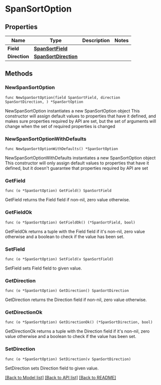 # SpanSortOption

## Properties

Name | Type | Description | Notes
------------ | ------------- | ------------- | -------------
**Field** | [**SpanSortField**](SpanSortField.md) |  | 
**Direction** | [**SpanSortDirection**](SpanSortDirection.md) |  | 

## Methods

### NewSpanSortOption

`func NewSpanSortOption(field SpanSortField, direction SpanSortDirection, ) *SpanSortOption`

NewSpanSortOption instantiates a new SpanSortOption object
This constructor will assign default values to properties that have it defined,
and makes sure properties required by API are set, but the set of arguments
will change when the set of required properties is changed

### NewSpanSortOptionWithDefaults

`func NewSpanSortOptionWithDefaults() *SpanSortOption`

NewSpanSortOptionWithDefaults instantiates a new SpanSortOption object
This constructor will only assign default values to properties that have it defined,
but it doesn't guarantee that properties required by API are set

### GetField

`func (o *SpanSortOption) GetField() SpanSortField`

GetField returns the Field field if non-nil, zero value otherwise.

### GetFieldOk

`func (o *SpanSortOption) GetFieldOk() (*SpanSortField, bool)`

GetFieldOk returns a tuple with the Field field if it's non-nil, zero value otherwise
and a boolean to check if the value has been set.

### SetField

`func (o *SpanSortOption) SetField(v SpanSortField)`

SetField sets Field field to given value.


### GetDirection

`func (o *SpanSortOption) GetDirection() SpanSortDirection`

GetDirection returns the Direction field if non-nil, zero value otherwise.

### GetDirectionOk

`func (o *SpanSortOption) GetDirectionOk() (*SpanSortDirection, bool)`

GetDirectionOk returns a tuple with the Direction field if it's non-nil, zero value otherwise
and a boolean to check if the value has been set.

### SetDirection

`func (o *SpanSortOption) SetDirection(v SpanSortDirection)`

SetDirection sets Direction field to given value.



[[Back to Model list]](../README.md#documentation-for-models) [[Back to API list]](../README.md#documentation-for-api-endpoints) [[Back to README]](../README.md)


